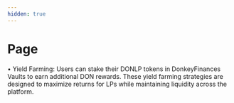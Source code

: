 ```yaml
---
hidden: true
---
```


# Page

• Yield Farming: Users can stake their DONLP tokens in DonkeyFinances Vaults to earn additional DON rewards. These yield farming strategies are designed to maximize returns for LPs while maintaining liquidity across the platform.
